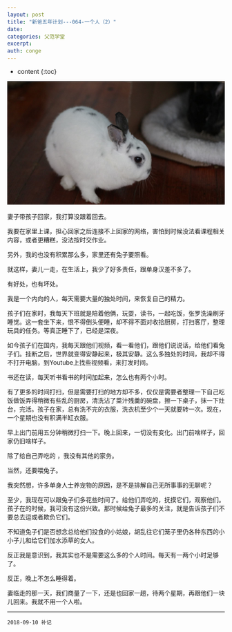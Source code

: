 ```yaml
---
layout: post
title: "新爸五年计划---064-一个人（2）"
date:
categories: 父范学堂
excerpt:
auth: conge
---
```

* content
{:toc}

![兔子们](/assets/images/父范学堂/118382-b62ca1f1c2b344bc.png)

妻子带孩子回家，我打算没跟着回去。

我要在家里上课，担心回家之后连接不上回家的网络，害怕到时候没法看课程相关内容，或者更糟糕，没法按时交作业。

另外，我的也没有积累那么多，家里还有兔子要照看。

就这样，妻儿一走，在生活上，我少了好多责任，跟单身汉差不多了。

有好处，也有坏处。

我是一个内向的人，每天需要大量的独处时间，来恢复自己的精力。

孩子们在家时，我每天下班就是陪着他俩，玩耍，读书，一起吃饭，张罗洗澡刷牙睡觉。这一套坐下来，恨不得倒头便睡，却不得不面对收拾厨房，打扫客厅，整理玩具的任务。等真正睡下了，已经是深夜。

如今孩子们在国内，我每天跟他们视频，看一看他们，跟他们说说话，给他们看兔子们。挂断之后，世界就变得安静起来，极其安静。这么多独处的时间，我却不得不打开电脑，到Youtube上找些视频看，来打发时间。

书还在读，每天听书看书的时间加起来，怎么也有两个小时。

有了更多的时间打扫，但是需要打扫的地方却不多，仅仅是需要者整理一下自己吃饭做饭弄得稍微有些乱的厨房，清洗沾了菜汁残羹的碗盘，擦一下桌子，抹一下灶台，完活。孩子在家，总有洗不完的衣服，洗衣机至少个一天就要转一次。现在，一个星期也没有积满半缸衣服。

早上出门前用五分钟稍微打扫一下。晚上回来，一切没有变化。出门前啥样子，回家仍旧啥样子。

除了给自己弄吃的 ，我没有其他的家务。

当然，还要喂兔子。

我突然想，许多单身人士养宠物的原因，是不是排解自己无所事事的无聊呢？

至少，我现在可以跟兔子们多花些时间了。给他们弄吃的，抚摸它们，观察他们。孩子在的时候，我可没有这份兴致。那时候给兔子最多的关注，就是告诉孩子们不要总去逗或者欺负它们。

不知道兔子们是否想念总给他们投食的小姑娘，胡乱往它们笼子里仍各种东西的小小子儿和给它们加水添草的女人。

反正我是意识到，我其实也不是需要这么多的个人时间。每天有一两个小时足够了。

反正，晚上不怎么睡得着。

妻临走的那一天，我们商量了一下，还是也回家一趟，待两个星期，再跟他们一块儿回来。我就不用一个人啦。

----

```
2018-09-10 补记
```
